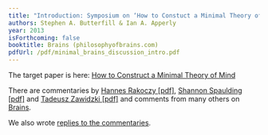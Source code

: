 ```yaml
---
title: "Introduction: Symposium on ‘How to Constuct a Minimal Theory of Mind’"
authors: Stephen A. Butterfill & Ian A. Apperly
year: 2013
isForthcoming: false
booktitle: Brains (philosophyofbrains.com)
pdfUrl: /pdf/minimal_brains_discussion_intro.pdf
---
```



<p>The target paper is here: <a href="/writing/minimal_theory_of_mind/">How to Construct a Minimal Theory of Mind</a></p>
<p>There are commentaries by <a href="http://philosophyofbrains.com/wp-content/uploads/2013/11/rakoczy.pdf" target="_blank">Hannes Rakoczy [pdf]</a><span>, </span><a href="http://philosophyofbrains.com/wp-content/uploads/2013/11/spaulding.pdf" target="_blank">Shannon Spaulding [pdf]</a><span> and </span><a href="http://philosophyofbrains.com/wp-content/uploads/2013/11/zawidzki.pdf" target="_blank">Tadeusz Zawidzki [pdf]</a><span> and comments from many others on  </span><a href="http://philosophyofbrains.com/2013/11/11/symposium-on-butterfill-and-apperlys-how-to-construct-a-minimal-theory-of-mind-mind-language-28-5-606-63.aspx">Brains</a><span>.</span></p>
<p>We also wrote  <a href="/writing/minimal_brains_discussion_replies/">replies to the commentaries</a><span>.</span></p>